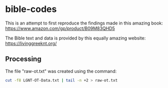 # bible-codes

This is an attempt to first reproduce the findings made in this amazing book:
https://www.amazon.com/gp/product/B09M83QHD5

The Bible text and data is provided by this equally amazing website:
https://livinggreeknt.org/

## Processing

The file "raw-ot.txt" was created using the command:

```bash
cut -f8 LGNT-OT-Data.txt | tail -n +2 > raw-ot.txt
```
